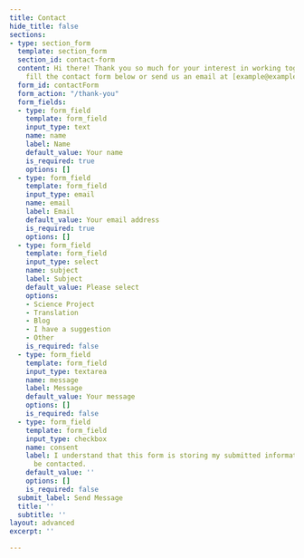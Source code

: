 ```yaml
---
title: Contact
hide_title: false
sections:
- type: section_form
  template: section_form
  section_id: contact-form
  content: Hi there! Thank you so much for your interest in working together. Please
    fill the contact form below or send us an email at [example@example.com](mailto:example@example.com).
  form_id: contactForm
  form_action: "/thank-you"
  form_fields:
  - type: form_field
    template: form_field
    input_type: text
    name: name
    label: Name
    default_value: Your name
    is_required: true
    options: []
  - type: form_field
    template: form_field
    input_type: email
    name: email
    label: Email
    default_value: Your email address
    is_required: true
    options: []
  - type: form_field
    template: form_field
    input_type: select
    name: subject
    label: Subject
    default_value: Please select
    options:
    - Science Project
    - Translation
    - Blog
    - I have a suggestion
    - Other
    is_required: false
  - type: form_field
    template: form_field
    input_type: textarea
    name: message
    label: Message
    default_value: Your message
    options: []
    is_required: false
  - type: form_field
    template: form_field
    input_type: checkbox
    name: consent
    label: I understand that this form is storing my submitted information so I can
      be contacted.
    default_value: ''
    options: []
    is_required: false
  submit_label: Send Message
  title: ''
  subtitle: ''
layout: advanced
excerpt: ''

---
```

